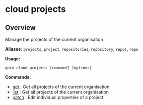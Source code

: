 # cloud projects

## Overview

Manage the projects of the current organisation

**Aliases:** `projects`, `project`, `repositories`, `repository`, `repos`, `repo`

**Usage:**

```
quix cloud projects [command] [options]
```

**Commands:**

- [get](get.md) : Get all projects of the current organisation
- [list](list.md) : Get all projects of the current organisation
- [patch](patch.md) : Edit individual properties of a project

